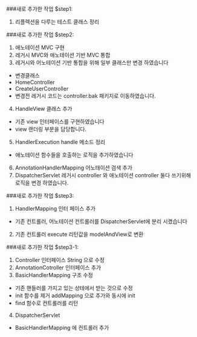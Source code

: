 ###새로 추가한 작업 $step1:
1. 리플렉션을 다루는 테스트 클래스 정리

###새로 추가한 작업 $step2:
1. 애노테이션 MVC 구현
2. 레거시 MVC와 애노테이션 기반 MVC 통합
3. 레거시와 어노테이션 기반 통합을 위해 일부 클래스만 변경 하였습니다
- 변경클래스
- HomeController
- CreateUserController
- 변경전 레거시 코드는 controller.bak 패키지로 이동하였습니다.
4. HandleView 클래스 추가
- 기존 view 인터페이스를 구현하였습니다
- view 랜더링 부분을 담당합니다.
5. HandlerExecution handle 메소드 정리
- 애노테이션 함수들을 호출하는 로직을 추가하였습니다
6. AnnotationHandlerMapping 어노태이션 검색 추가
7. DispatcherServlet 레거시 controller 와 애노테이션 controller 둘다 쓰기위해 로직을 변경 하였습니다.

###새로 추가한 작업 $step3:
1. HandlerMapping 인터 페이스 추가
- 기존 컨트롤러, 어노테이션 컨트롤러를 DispatcherServlet에 분리 시켰습니다
2. 기존 컨트롤러 execute 리턴값을 modelAndView로 변환

###새로 추가한 작업 $step3-1:
1. Controller 인터페이스 String 으로 수정
2. AnnotationCotroller 인터페이스 추가
3. BasicHandlerMapping 구조 수정
- 기존 핸들러를 가지고 있는 상테에서 받는 것으로 수정
- init 함수를 제거 addMapping 으로 추가와 동시에 init
- find 함수로 컨트롤러를 리턴
4. DispatcherServlet
- BasicHandlerMapping 에 컨트롤러 추가

